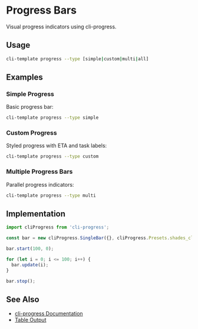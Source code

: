 # Progress Bars

Visual progress indicators using cli-progress.

## Usage

```bash
cli-template progress --type [simple|custom|multi|all]
```

## Examples

### Simple Progress
Basic progress bar:
```bash
cli-template progress --type simple
```

### Custom Progress
Styled progress with ETA and task labels:
```bash
cli-template progress --type custom
```

### Multiple Progress Bars
Parallel progress indicators:
```bash
cli-template progress --type multi
```

## Implementation

```typescript
import cliProgress from 'cli-progress';

const bar = new cliProgress.SingleBar({}, cliProgress.Presets.shades_classic);

bar.start(100, 0);

for (let i = 0; i <= 100; i++) {
  bar.update(i);
}

bar.stop();
```

## See Also
- [cli-progress Documentation](https://github.com/npkgz/cli-progress)
- [Table Output](/guide/table-output)
